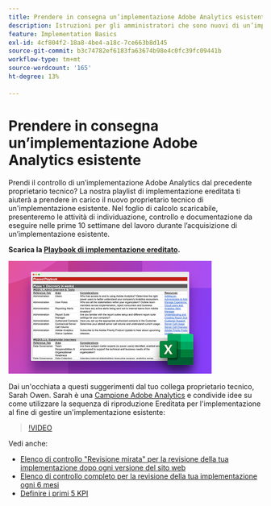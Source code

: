 ```yaml
---
title: Prendere in consegna un’implementazione Adobe Analytics esistente
description: Istruzioni per gli amministratori che sono nuovi di un’implementazione Adobe Analytics esistente.
feature: Implementation Basics
exl-id: 4cf804f2-18a8-4be4-a18c-7ce663b8d145
source-git-commit: b3c74782ef6183fa63674b98e4c0fc39fc09441b
workflow-type: tm+mt
source-wordcount: '165'
ht-degree: 13%

---
```


# Prendere in consegna un’implementazione Adobe Analytics esistente

Prendi il controllo di un’implementazione Adobe Analytics dal precedente proprietario tecnico? La nostra playlist di implementazione ereditata ti aiuterà a prendere in carico il nuovo proprietario tecnico di un&#39;implementazione esistente. Nel foglio di calcolo scaricabile, presenteremo le attività di individuazione, controllo e documentazione da eseguire nelle prime 10 settimane del lavoro durante l’acquisizione di un’implementazione esistente.

**Scarica la [Playbook di implementazione ereditato](assets/adobe_analytics_inherited_implementation_playbook.xlsx).**

![Playbook](assets/inherited-impl-playbook.png)

Dai un&#39;occhiata a questi suggerimenti dal tuo collega proprietario tecnico, Sarah Owen. Sarah è una [Campione Adobe Analytics](https://blog.adobe.com/en/publish/2020/10/27/adobe-analytics-champion-program.html#gs.ldf97p) e condivide idee su come utilizzare la sequenza di riproduzione Ereditata per l&#39;implementazione al fine di gestire un&#39;implementazione esistente:

>[!VIDEO](https://video.tv.adobe.com/v/327314/?quality=12&learn=on)

Vedi anche:

* [Elenco di controllo &quot;Revisione mirata&quot; per la revisione della tua implementazione dopo ogni versione del sito web](/help/implement/review/focused-review.md)
* [Elenco di controllo completo per la revisione della tua implementazione ogni 6 mesi](/help/implement/review/full-review.md)
* [Definire i primi 5 KPI](/help/implement/review/define-kpis.md)
